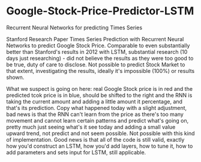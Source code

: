 # Google-Stock-Price-Predictor-LSTM

Recurrent Neural Networks for predicting Times Series

Stanford Research Paper Times Series Prediction with Recurrent Neural Networks to predict Google Stock Price. Comparable to even substantially better than Stanford's results in 2012 with LSTM, substantial research (10 days just researching) - did not believe the results as they were too good to be true, duty of care to disclose. Not possible to predict Stock Market to that extent, investigating the results, ideally it's impossible (100%) or results shown.

What we suspect is going on here: real Google Stock price is in red and the predicted tcok price is in blue, should be shifted to the right and the RNN is taking the current amount and adding a little amount it percentage, and that's its prediction. Copy what happened today with a slight adjustment, bad news is that the RNN can't learn from the price as there's too many movement and cannot learn certain patterns and predict what's going on, pretty much just seeing what's it see today and adding a small value upward trend, not predict and not seem possible. Not possible with this kind of implementation. Good news is that all of the code is still valid, exactly how you'd construct an LSTM, how you'd add layers, how to tune it, how to add parameters and sets input for LSTM, still applicable.

